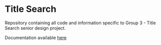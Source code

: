# Title Search

Repository containing all code and information specific to Group 3 - Title Search senior design project.

Documentation available [here](/assets/)
